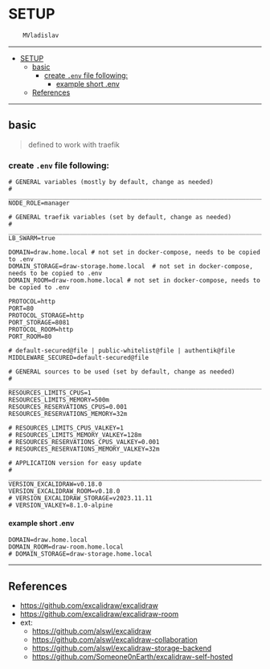 # SETUP

```sh
    MVladislav
```

---

- [SETUP](#setup)
  - [basic](#basic)
    - [create `.env` file following:](#create-env-file-following)
      - [example short .env](#example-short-env)
  - [References](#references)

---

## basic

> defined to work with traefik

### create `.env` file following:

```env
# GENERAL variables (mostly by default, change as needed)
# ______________________________________________________________________________
NODE_ROLE=manager

# GENERAL traefik variables (set by default, change as needed)
# ______________________________________________________________________________
LB_SWARM=true

DOMAIN=draw.home.local # not set in docker-compose, needs to be copied to .env
DOMAIN_STORAGE=draw-storage.home.local  # not set in docker-compose, needs to be copied to .env
DOMAIN_ROOM=draw-room.home.local # not set in docker-compose, needs to be copied to .env

PROTOCOL=http
PORT=80
PROTOCOL_STORAGE=http
PORT_STORAGE=8081
PROTOCOL_ROOM=http
PORT_ROOM=80

# default-secured@file | public-whitelist@file | authentik@file
MIDDLEWARE_SECURED=default-secured@file

# GENERAL sources to be used (set by default, change as needed)
# ______________________________________________________________________________
RESOURCES_LIMITS_CPUS=1
RESOURCES_LIMITS_MEMORY=500m
RESOURCES_RESERVATIONS_CPUS=0.001
RESOURCES_RESERVATIONS_MEMORY=32m

# RESOURCES_LIMITS_CPUS_VALKEY=1
# RESOURCES_LIMITS_MEMORY_VALKEY=128m
# RESOURCES_RESERVATIONS_CPUS_VALKEY=0.001
# RESOURCES_RESERVATIONS_MEMORY_VALKEY=32m

# APPLICATION version for easy update
# ______________________________________________________________________________
VERSION_EXCALIDRAW=v0.18.0
VERSION_EXCALIDRAW_ROOM=v0.18.0
# VERSION_EXCALIDRAW_STORAGE=v2023.11.11
# VERSION_VALKEY=8.1.0-alpine
```

#### example short .env

```env
DOMAIN=draw.home.local
DOMAIN_ROOM=draw-room.home.local
# DOMAIN_STORAGE=draw-storage.home.local
```

---

## References

- <https://github.com/excalidraw/excalidraw>
- <https://github.com/excalidraw/excalidraw-room>
- ext:
  - <https://github.com/alswl/excalidraw>
  - <https://github.com/alswl/excalidraw-collaboration>
  - <https://github.com/alswl/excalidraw-storage-backend>
  - <https://github.com/Someone0nEarth/excalidraw-self-hosted>
